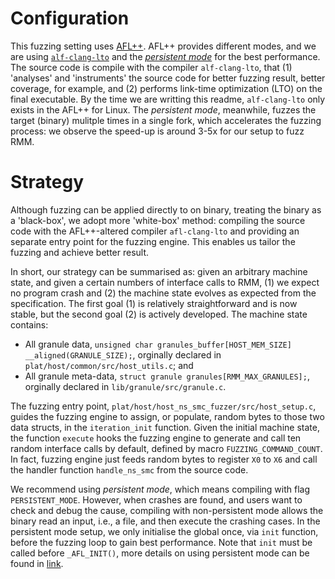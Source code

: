 # Configuration

This fuzzing setting uses [AFL++](https://github.com/AFLplusplus/AFLplusplus).
AFL++ provides different modes, and we are using [`alf-clang-lto`](https://github.com/AFLplusplus/AFLplusplus/blob/stable/instrumentation/README.lto.md) and the [_persistent mode_](https://github.com/AFLplusplus/AFLplusplus/blob/stable/instrumentation/README.persistent_mode.md) for the best performance.
The source code is compile with the compiler `alf-clang-lto`, that (1) 'analyses' and 'instruments' the source code for better fuzzing result, better coverage, for example, and (2) performs link-time optimization (LTO) on the final executable.
By the time we are writting this readme, `alf-clang-lto` only exists in the AFL++ for Linux.
The _persistent mode_, meanwhile, fuzzes the target (binary) mulitple times in a single fork, which accelerates the fuzzing process: we observe the speed-up is around 3-5x for our setup to fuzz RMM.

# Strategy

Although fuzzing can be applied directly to on binary, treating the binary as a 'black-box', we adopt more 'white-box' method: compiling the source code with the AFL++-altered compiler `afl-clang-lto` and providing an separate entry point for the fuzzing engine.
This enables us tailor the fuzzing and achieve better result.

In short, our strategy can be summarised as: given an arbitrary machine state, and given a certain numbers of interface calls to RMM, (1) we expect no program crash and (2) the machine state evolves as expected from the specification.
The first goal (1) is relatively straightforward and is now stable, but the second goal (2) is actively developed.
The machine state contains:

* All granule data, `unsigned char granules_buffer[HOST_MEM_SIZE] __aligned(GRANULE_SIZE);`, orginally declared in `plat/host/common/src/host_utils.c`; and
* All granule meta-data, `struct granule granules[RMM_MAX_GRANULES];`, orginally declared in `lib/granule/src/granule.c`.

The fuzzing entry point, `plat/host/host_ns_smc_fuzzer/src/host_setup.c`, guides the fuzzing engine to assign, or populate, random bytes to those two data structs, in the `iteration_init` function.
Given the initial machine state, the function `execute` hooks the fuzzing engine to generate and call ten random interface calls by default, defined by macro `FUZZING_COMMAND_COUNT`.
In fact, fuzzing engine just feeds random bytes to register `X0` to `X6` and call the handler function `handle_ns_smc` from the source code.

We recommend using _persistent mode_, which means compiling with flag `PERSISTENT_MODE`.
However, when crashes are found, and users want to check and debug the cause, compiling with non-persistent mode allows the binary read an input, i.e., a file, and then execute the crashing cases.
In the persistent mode setup, we only initialise the global once, via `init` function, before the fuzzing loop to gain best performance.
Note that `init` must be called before `_AFL_INIT()`, more details on using persistent mode can be found in [link](https://github.com/AFLplusplus/AFLplusplus/blob/stable/instrumentation/README.persistent_mode.md).
